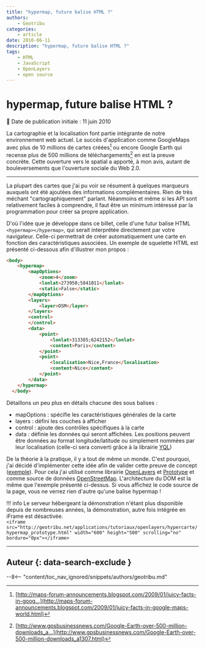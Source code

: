 ```yaml
---
title: "hypermap, future balise HTML ?"
authors:
    - Geotribu
categories:
    - article
date: 2010-06-11
description: "hypermap, future balise HTML ?"
tags:
    - HTML
    - JavaScript
    - OpenLayers
    - open source
---
```


# hypermap, future balise HTML ?

:calendar: Date de publication initiale : 11 juin 2010

La cartographie et la localisation font partie intégrante de notre environnement web actuel. Le succès d'application comme GoogleMaps avec plus de 10 millions de cartes créées[^1] ou encore Google Earth qui recense plus de 500 millions de téléchargements[^2] en est la preuve concrète. Cette ouverture vers le spatial a apporté, à mon avis, autant de bouleversements que l'ouverture sociale du Web 2.0.

----

La plupart des cartes que j'ai pu voir se résument à quelques marqueurs auxquels ont été ajoutées des informations complémentaires. Rien de très méchant "cartographiquement" parlant. Néanmoins et même si les API sont relativement faciles à comprendre, il faut être un minimum intéressé par la programmation pour créer sa propre application.

D'où l'idée que je développe dans ce billet, celle d'une futur balise HTML `<hypermap></hypermap>`, qui serait interprétée directement par votre navigateur. Celle-ci permettrait de créer automatiquement une carte en fonction des caractéristiques associées. Un exemple de squelette HTML est présenté ci-dessous afin d'illustrer mon propos :

```html
<body>
    <hypermap>
        <mapOptions>
            <zoom>4</zoom>
            <lonlat>273950;5841011</lonlat>
            <static>False</static>
        </mapOptions>
        <layers>
            <layer>OSM</layer>
        </layers>
        <control>
        </control>
        <data>
            <point>
                <lonlat>313385;6242152</lonlat>
                <content>Paris</content>  
            </point>
            <point>
                <localisation>Nice,France</localisation>
                <content>Nice</content>  
            </point>
        </data>
    </hypermap>
  </body>
```

Détaillons un peu plus en détails chacune des sous balises :

- mapOptions : spécifie les caractéristiques générales de la carte
- layers : défini les couches à afficher
- control : ajoute des contrôles spécifiques à la carte
- data : définie les données qui seront affichées. Les positions peuvent être données au format longitude/latitude ou simplement nommées par leur localisation (celle-ci sera converti grâce à la librairie [YQL](http://developer.yahoo.com/yql/))

De la théorie à la pratique, il y a tout de même un monde. C'est pourquoi, j'ai décidé d'implémenter cette idée afin de valider cette preuve de concept ([exemple](http://geotribu.net/applications/tutoriaux/openlayers/hypercarte/hypermap_prototype.html)). Pour cela j'ai utilisé comme librairie [OpenLayers](https://openlayers.org/) et [Prototype](http://www.prototypejs.org/) et comme source de données [OpenStreetMap](https://www.openstreetmap.org/). L'architecture du DOM est la même que l'exemple présenté ci-dessus. Si vous affichez le code source de la page, vous ne verrez rien d'autre qu'une balise hypermap !

!!! info
    Le serveur hébergeant la démonstration n'étant plus disponible depuis de nombreuses années, la démonstration, autre fois intégrée en iFrame est désactivée.  
    `<iframe src="http://geotribu.net/applications/tutoriaux/openlayers/hypercarte/hypermap_prototype.html" width="600" height="500" scrolling="no" bordure="0px"></iframe>`


[^1]: [http://maps-forum-announcements.blogspot.com/2009/01/juicy-facts-in-goog...](http://maps-forum-announcements.blogspot.com/2009/01/juicy-facts-in-google-maps-world.html)
[^2]: [http://www.gpsbusinessnews.com/Google-Earth-over-500-million-downloads_a...](http://www.gpsbusinessnews.com/Google-Earth-over-500-million-downloads_a1307.html)

----

## Auteur {: data-search-exclude }

--8<-- "content/toc_nav_ignored/snippets/authors/geotribu.md"

